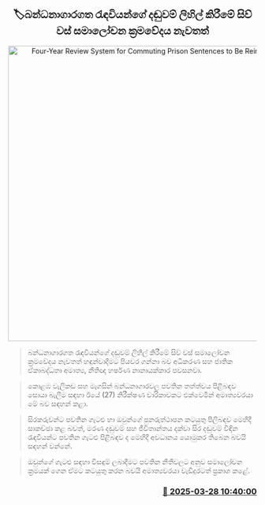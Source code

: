 <p align='center'><b><h2 align='center' title='Four-Year Review System for Commuting Prison Sentences to Be Reintroduced'>🏷බන්ධනාගාරගත රැඳවියන්ගේ දඬුවම් ලිහිල් කිරීමේ සිව් වස් සමාලෝචන ක්‍රමවේදය නැවතත්</h2></b></p>
<p align='center'><img src='https://helakuru.sgp1.cdn.digitaloceanspaces.com/esana/images/lib/harshana-nanayakkara-media-fsa.jpg' width='600' alt='Four-Year Review System for Commuting Prison Sentences to Be Reintroduced'></p>

> බන්ධනාගාරගත රැඳවියන්ගේ දඬුවම් ලිහිල් කිරීමේ සිව් වස් සමාලෝචන ක්‍රමවේදය නැවතත් හඳුන්වාදීමට පියවර ගන්නා බව අධිකරණ සහ ජාතික ඒකාබද්ධතා අමාත්‍ය, නීතිඥ හර්ෂණ නානායක්කාර පවසනවා.

> කොළඹ වැලිකඩ සහ මැගසින් බන්ධනාගාරවල පවතින තත්ත්වය පිළිබඳව සොයා බැලීම සඳහා ඊයේ (27) නිරීක්ෂණ චාරිකාවකට එක්වෙමින් අමාත්‍යවරයා මේ බව සඳහන් කළා.

> සිරකරුවන්ට පවතින ගැටළු හා ඔවුන්ගේ පුනරුත්ථාපන කටයුතු පිලිබඳව මෙහිදී සාකච්ඡා කළ බවත්, මරණ දඬුවම් සහ ජීවිතාන්තය දක්වා සිර දඬුවම් විඳින රැඳවියන්ට පවතින ගැටළු පිළිබඳව ද මෙහිදී අවධානය යොමුකර තිබෙන බවයි සඳහන් වන්නේ.

> ඔවුන්ගේ ගැටළු සඳහා විසඳුම් ලබාදීමට පවතින නීතීවලට අනුව සමාලෝචන ක්‍රමයක් ගෙන ඒමට කටයුතු කරන බවයි අමාත්‍යවරයා වැඩිදුරටත් ප්‍රකාශ කළේ.



<h3 align='right'><a href='https://www.helakuru.lk/esana/p/108721/'>📅 2025-03-28 10:40:00</a></h3>
